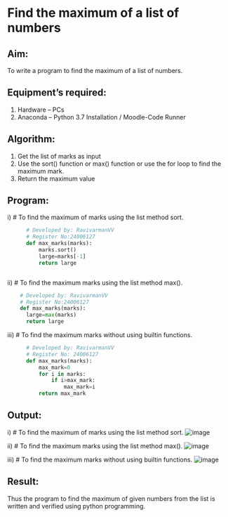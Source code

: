 # Find the maximum of a list of numbers
## Aim:
To write a program to find the maximum of a list of numbers.
## Equipment’s required:
1.	Hardware – PCs
2.	Anaconda – Python 3.7 Installation / Moodle-Code Runner
## Algorithm:
1.	Get the list of marks as input
2.	Use the sort() function or max() function or use the for loop to find the maximum mark.
3.	Return the maximum value
## Program:

i)	# To find the maximum of marks using the list method sort.
```Python
      # Developed by: RavivarmanVV
      # Register No:24006127
      def max_marks(marks):
          marks.sort()
          large=marks[-1]
          return large



```

ii)	# To find the maximum marks using the list method max().
```Python
    # Developed by: RavivarmanVV
    # Register No:24006127
    def max_marks(marks):
      large=max(marks)
      return large

```

iii) # To find the maximum marks without using builtin functions.
```Python
      # Developed by: RavivarmanVV
      # Register No: 24006127
      def max_marks(marks):
          max_mark=0
          for i in marks:
              if i>max_mark:
                  max_mark=i
          return max_mark


```



## Output:
i)	# To find the maximum of marks using the list method sort.
![image](https://github.com/user-attachments/assets/afe3a000-3a23-4ed0-bc86-d218ef61bf5e)


ii)	# To find the maximum marks using the list method max().
![image](https://github.com/user-attachments/assets/030ef7dc-2bc8-4be8-b2c3-72a773025d2e)


iii) # To find the maximum marks without using builtin functions.
![image](https://github.com/user-attachments/assets/f3543f98-ed7c-4795-af2f-93660981fdbe)



## Result:
Thus the program to find the maximum of given numbers from the list is written and verified using python programming.
